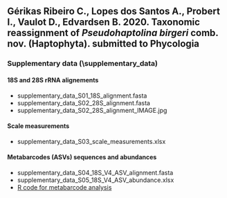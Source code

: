## Gérikas Ribeiro C., Lopes dos Santos A., Probert I., Vaulot D., Edvardsen B. 2020. Taxonomic reassignment of _Pseudohaptolina birgeri_ comb. nov. (Haptophyta). submitted to Phycologia

### Supplementary data (\supplementary_data)
#### 18S and 28S rRNA alignements
* supplementary_data_S01_18S_alignment.fasta
* supplementary_data_S02_28S_alignment.fasta
* supplementary_data_S02_28S_alignment_IMAGE.jpg

#### Scale measurements
* supplementary_data_S03_scale_measurements.xlsx

#### Metabarcodes (ASVs) sequences and abundances
* supplementary_data_S04_18S_V4_ASV_alignment.fasta
* supplementary_data_S05_18S_V4_ASV_abundance.xlsx
* [R code for metabarcode analysis]()

